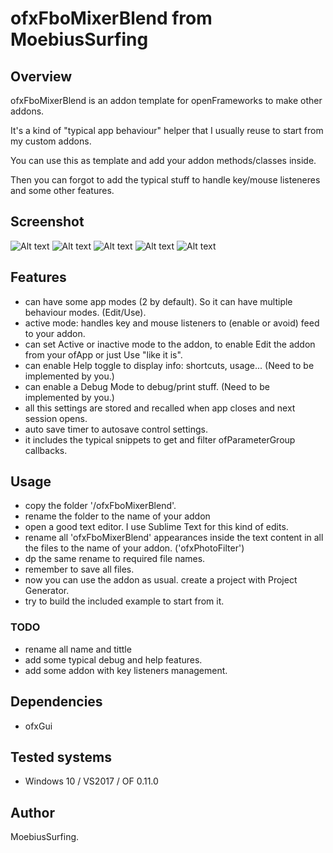 # ofxFboMixerBlend from MoebiusSurfing

## Overview
ofxFboMixerBlend is an addon template for openFrameworks to make other addons.

It's a kind of "typical app behaviour" helper that I usually reuse to start from my custom addons.

You can use this as template and add your addon methods/classes inside.

Then you can forgot to add the typical stuff to handle key/mouse listeneres and some other features.

## Screenshot
![Alt text](/screenshot1.JPG?raw=true "MoebiusSurfing")
![Alt text](/screenshot2.JPG?raw=true "MoebiusSurfing")
![Alt text](/screenshot3.JPG?raw=true "MoebiusSurfing")
![Alt text](/screenshot4.JPG?raw=true "MoebiusSurfing")
![Alt text](/screenshot5.JPG?raw=true "MoebiusSurfing")

## Features
- can have some app modes  (2 by default). So it can have multiple behaviour modes. (Edit/Use).
- active mode: handles key and mouse listeners to (enable or avoid) feed to your addon.
- can set Active or inactive mode to the addon, to enable Edit the addon from your ofApp or just Use "like it is".
- can enable Help toggle to display info: shortcuts, usage... (Need to be implemented by you.)
- can enable a Debug Mode to debug/print stuff. (Need to be implemented by you.)
- all this settings are stored and recalled when app closes and next session opens.
- auto save timer to autosave control settings.
- it includes the typical snippets to get and filter ofParameterGroup callbacks.

## Usage
- copy the folder '/ofxFboMixerBlend'.
- rename the folder to the name of your addon
- open a good text editor. I use Sublime Text for this kind of edits.
- rename all 'ofxFboMixerBlend' appearances inside the text content in all the files to the name of your addon. ('ofxPhotoFilter')
- dp the same rename to required file names.
- remember to save all files.
- now you can use the addon as usual. create a project with Project Generator. 
- try to build the included example to start from it.

### TODO
- rename all name and tittle
- add some typical debug and help features.
- add some addon with key listeners management.

## Dependencies
- ofxGui

## Tested systems
- Windows 10 / VS2017 / OF 0.11.0

## Author
MoebiusSurfing. 
